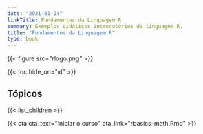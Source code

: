 ```yaml
---
date: "2021-01-24"
linkTitle: Fundamentos da Linguagem R
summary: Exemplos didáticos introdutórios da linguagem R.
title: "Fundamentos da Linguagem R"
type: book
---
```


{{< figure src="rlogo.png" >}}

{{< toc hide_on="xl" >}}

## Tópicos

{{< list_children >}}


{{< cta cta_text="Iniciar o curso" cta_link="rbasics-math.Rmd" >}}
